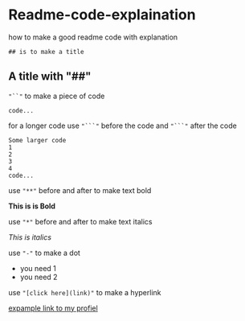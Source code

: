 # Readme-code-explaination
how to make a good readme code with explanation

`## is to make a title `
## A title with "##"

`"``"` to make a piece of code

`code...`

for a longer code use `"```"` before the code and `"```"` after the code
```
Some larger code
1
2
3
4
code...
```

use `"**"` before and after to make text bold

**This is is Bold**

use `"*"` before and after to make text italics

*This is italics*

use `"-"` to make a dot

- you need 1
- you need 2

use  `"[click here](link)"` to make a hyperlink

[expample link to my profiel](https://github.com/niels-joel)
